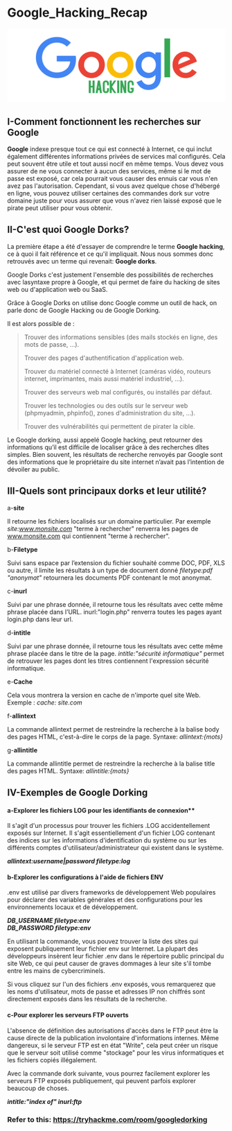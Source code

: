# Google_Hacking_Recap

![Google hacking is interesting](https://github.com/Gisc4rd/images/blob/main/google_hacking.png)

## I-Comment fonctionnent les recherches sur Google

**Google** indexe presque tout ce qui est connecté à Internet, ce qui inclut également différentes informations privées de services mal configurés. Cela peut souvent être utile et tout aussi nocif en même temps. Vous devez vous assurer de ne vous connecter à aucun des services, même si le mot de passe est exposé, car cela pourrait vous causer des ennuis car vous n'en avez pas l'autorisation. Cependant, si vous avez quelque chose d'hébergé en ligne, vous pouvez utiliser certaines des commandes dork sur votre domaine juste pour vous assurer que vous n'avez rien laissé exposé que le pirate peut utiliser pour vous obtenir.


## II-C'est quoi Google Dorks?

La première étape a été d'essayer de comprendre le terme **Google hacking**, ce à quoi il fait référence et ce qu'il impliquait. Nous nous sommes donc retrouvés avec un terme qui revenait: **Google dorks**.

Google Dorks c'est justement l'ensemble des possibilités de recherches avec lasyntaxe propre à Google, et qui permet de faire du hacking de sites web ou d'application web ou SaaS. 

Grâce à Google Dorks on utilise donc Google comme un outil de hack, on parle donc de Google Hacking ou de Google Dorking.

Il est alors possible de :

> Trouver des informations sensibles (des mails stockés en ligne, des mots de passe, ...).
> 
> Trouver des pages d'authentification d'application web.
> 
> Trouver du matériel connecté à Internet (caméras vidéo, routeurs internet, imprimantes, mais aussi matériel industriel, ...).
> 
> Trouver des serveurs web mal configurés, ou installés par défaut.
> 
> Trouver les technologies ou des outils sur le serveur web (phpmyadmin, phpinfo(), zones d'administration du site, ...).
> 
> Trouver des vulnérabilités qui permettent de pirater la cible.

Le Google dorking, aussi appelé Google hacking, peut retourner des informations qu’il est difficile de localiser grâce à des recherches dîtes simples. Bien souvent, les résultats de recherche renvoyés par Google sont des informations que le propriétaire du site internet n’avait pas l’intention de dévoiler au public.

## III-Quels sont principaux dorks et leur utilité?

a-**site**

Il retourne les fichiers localisés sur un domaine particulier. Par exemple *site:www.monsite.com* "terme à rechercher" renverra les pages de www.monsite.com qui contiennent "terme à rechercher".

b-**Filetype**

Suivi sans espace par l’extension du fichier souhaité comme DOC, PDF, XLS ou autre, il limite les résultats à un type de document donné
*filetype:pdf "anonymat"* retournera les documents PDF contenant le mot anonymat.

c-**inurl**

Suivi par une phrase donnée, il retourne tous les résultats avec cette même phrase placée dans l’URL. inurl:"login.php" renverra toutes les pages ayant login.php dans leur url.

d-**intitle**

Suivi par une phrase donnée, il retourne tous les résultats avec cette même phrase placée dans le titre de la page. *intitle:"sécurité informatique"* permet de retrouver les pages dont les titres contiennent l'expression sécurité informatique.

e-**Cache**

Cela vous montrera la version en cache de n'importe quel site Web. Exemple : *cache: site.com*

f-**allintext**

La commande allintext permet de restreindre la recherche à la balise body des pages HTML, c'est-à-dire le corps de la page. Syntaxe: *allintext:{mots}*


g-**allintitle**

La commande allintitle permet de restreindre la recherche à la balise title des pages HTML. Syntaxe: *allintitle:{mots}*


## IV-Exemples de Google Dorking

#### a-Explorer les fichiers LOG pour les identifiants de connexion**

Il s'agit d'un processus pour trouver les fichiers .LOG accidentellement exposés sur Internet. Il s'agit essentiellement d'un fichier LOG contenant des indices sur les informations d'identification du système ou sur les différents comptes d'utilisateur/administrateur qui existent dans le système.

***allintext:username|password filetype:log***

#### b-Explorer les configurations à l'aide de fichiers ENV

.env est utilisé par divers frameworks de développement Web populaires pour déclarer des variables générales et des configurations pour les environnements locaux et de développement.

***DB_USERNAME filetype:env  
DB_PASSWORD filetype:env***

En utilisant la commande, vous pouvez trouver la liste des sites qui exposent publiquement leur fichier env sur Internet. La plupart des développeurs insèrent leur fichier .env dans le répertoire public principal du site Web, ce qui peut causer de graves dommages à leur site s'il tombe entre les mains de cybercriminels.

Si vous cliquez sur l'un des fichiers .env exposés, vous remarquerez que les noms d'utilisateur, mots de passe et adresses IP non chiffrés sont directement exposés dans les résultats de la recherche.

#### c-Pour explorer les serveurs FTP ouverts

L'absence de définition des autorisations d'accès dans le FTP peut être la cause directe de la publication involontaire d'informations internes. Même dangereux, si le serveur FTP est en état "Write", cela peut créer un risque que le serveur soit utilisé comme "stockage" pour les virus informatiques et les fichiers copiés illégalement.

Avec la commande dork suivante, vous pourrez facilement explorer les serveurs FTP exposés publiquement, qui peuvent parfois explorer beaucoup de choses.

***intitle:"index of" inurl:ftp***

### Refer to this: <https://tryhackme.com/room/googledorking>
